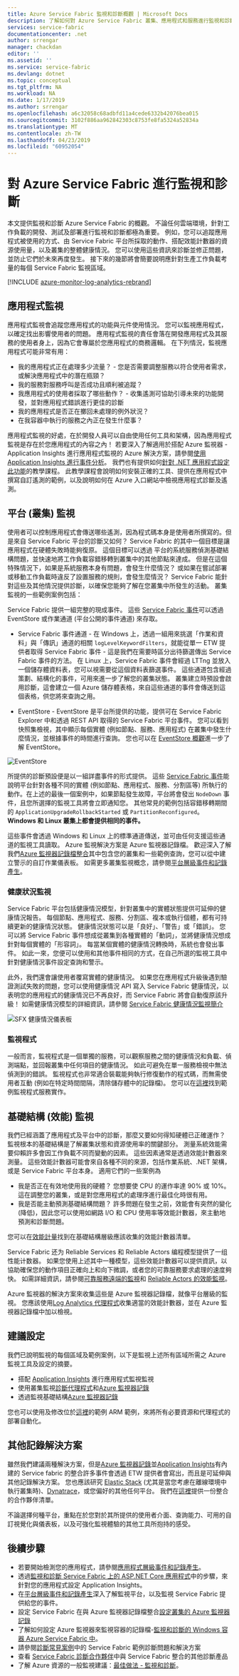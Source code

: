 ```yaml
---
title: Azure Service Fabric 監視和診斷概觀 | Microsoft Docs
description: 了解如何對 Azure Service Fabric 叢集、應用程式和服務進行監視和診斷。
services: service-fabric
documentationcenter: .net
author: srrengar
manager: chackdan
editor: ''
ms.assetid: ''
ms.service: service-fabric
ms.devlang: dotnet
ms.topic: conceptual
ms.tgt_pltfrm: NA
ms.workload: NA
ms.date: 1/17/2019
ms.author: srrengar
ms.openlocfilehash: a6c32058c68adbfd11a4cede6332b42076bea015
ms.sourcegitcommit: 3102f886aa962842303c8753fe8fa5324a52834a
ms.translationtype: MT
ms.contentlocale: zh-TW
ms.lasthandoff: 04/23/2019
ms.locfileid: "60952054"
---
```

# <a name="monitoring-and-diagnostics-for-azure-service-fabric"></a>對 Azure Service Fabric 進行監視和診斷

本文提供監視和診斷 Azure Service Fabric 的概觀。 不論任何雲端環境，針對工作負載的開發、測試及部署進行監視和診斷都極為重要。 例如，您可以追蹤應用程式被使用的方式、由 Service Fabric 平台所採取的動作、搭配效能計數器的資源使用量，以及叢集的整體健康情況。 您可以使用這些資訊來診斷並修正問題，並防止它們於未來再度發生。 接下來的幾節將會簡要說明應針對生產工作負載考量的每個 Service Fabric 監視區域。 

[!INCLUDE [azure-monitor-log-analytics-rebrand](../../includes/azure-monitor-log-analytics-rebrand.md)]

## <a name="application-monitoring"></a>應用程式監視
應用程式監視會追蹤您應用程式的功能與元件使用情況。 您可以監視應用程式，以確定找出影響使用者的問題。 應用程式監視的責任會落在開發應用程式及其服務的使用者身上，因為它會專屬於您應用程式的商務邏輯。 在下列情況，監視應用程式可能非常有用：
* 我的應用程式正在處理多少流量？ - 您是否需要調整服務以符合使用者需求，或解決應用程式中的潛在瓶頸？
* 我的服務對服務呼叫是否成功且順利被追蹤？
* 我應用程式的使用者採取了哪些動作？ - 收集遙測可協助引導未來的功能開發，並對應用程式錯誤進行更佳的診斷
* 我的應用程式是否正在擲回未處理的例外狀況？ 
* 在我容器中執行的服務之內正在發生什麼事？

應用程式監視的好處，在於開發人員可以自由使用任何工具和架構，因為應用程式監視是存在於您應用程式的內容之內！ 若要深入了解適用於搭配 Azure 監視器 - Application Insights 進行應用程式監視的 Azure 解決方案，請參閱[使用 Application Insights 進行事件分析](service-fabric-diagnostics-event-analysis-appinsights.md)。
我們也有提供如何[針對 .NET 應用程式設定此功能](service-fabric-tutorial-monitoring-aspnet.md)的教學課程。 此教學課程會說明如何安裝正確的工具、提供在應用程式中撰寫自訂遙測的範例，以及說明如何在 Azure 入口網站中檢視應用程式診斷及遙測。 


## <a name="platform-cluster-monitoring"></a>平台 (叢集) 監視
使用者可以控制應用程式會傳送哪些遙測，因為程式碼本身是使用者所撰寫的。但是來自 Service Fabric 平台的診斷又如何？ Service Fabric 的其中一個目標是讓應用程式在硬體失敗時能夠復原。 這個目標可以透過 平台的系統服務偵測基礎結構問題，並快速地將工作負載容錯移轉到叢集中的其他節點來達成。 但是在這個特殊情況下，如果是系統服務本身有問題，會發生什麼情況？ 或如果在嘗試部署或移動工作負載時違反了設置服務的規則，會發生麼情況？ Service Fabric 能針對這些及其他情況提供診斷，以確保您能夠了解在您叢集中所發生的活動。 叢集監視的一些範例案例包括：

Service Fabric 提供一組完整的現成事件。 這些 [Service Fabric 事件](service-fabric-diagnostics-events.md)可以透過 EventStore 或作業通道 (平台公開的事件通道) 來存取。 

* Service Fabric 事件通道 - 在 Windows 上，透過一組用來挑選「作業和資料」與「傳訊」通道的相關 `logLevelKeywordFilters`，就能從單一 ETW 提供者取得 Service Fabric 事件 - 這是我們在需要時區分出待篩選傳出 Service Fabric 事件的方法。 在 Linux 上，Service Fabric 事件會經過 LTTng 並放入一個儲存體資料表，您可以視需要從這個資料表篩選事件。 這些通道包含經過策劃、結構化的事件，可用來進一步了解您的叢集狀態。 叢集建立時預設會啟用診斷，這會建立一個 Azure 儲存體表格，來自這些通道的事件會傳送到這個表格，供您將來查詢之用。 

* EventStore - EventStore 是平台所提供的功能，提供可在 Service Fabric Explorer 中和透過 REST API 取得的 Service Fabric 平台事件。 您可以看到快照集檢視，其中顯示每個實體 (例如節點、服務、應用程式) 在叢集中發生什麼情況，並根據事件的時間進行查詢。 您也可以在 [EventStore 概觀](service-fabric-diagnostics-eventstore.md)進一步了解 EventStore。    

![EventStore](media/service-fabric-diagnostics-overview/eventstore.png)

所提供的診斷預設便是以一組詳盡事件的形式提供。 這些 [Service Fabric 事件](service-fabric-diagnostics-events.md)能說明平台針對各種不同的實體 (例如節點、應用程式、服務、分割區等) 所執行的動作。在上述的最後一個案例中，如果節點發生故障，平台將會發出 `NodeDown` 事件，且您所選擇的監視工具將會立即通知您。 其他常見的範例包括容錯移轉期間的 `ApplicationUpgradeRollbackStarted` 或 `PartitionReconfigured`。 **Windows 和 Linux 叢集上都會提供相同的事件。**

這些事件會透過 Windows 和 Linux 上的標準通道傳送，並可由任何支援這些通道的監視工具讀取。 Azure 監視解決方案是 Azure 監視器記錄檔。 歡迎深入了解我們[Azure 監視器記錄檔整合](service-fabric-diagnostics-event-analysis-oms.md)其中包含您的叢集和一些範例查詢，您可以從中建立警示的自訂作業儀表板。 如需更多叢集監視概念，請參閱[平台層級事件和記錄產生](service-fabric-diagnostics-event-generation-infra.md)。

### <a name="health-monitoring"></a>健康狀況監視
Service Fabric 平台包括健康情況模型，針對叢集中的實體狀態提供可延伸的健康情況報告。 每個節點、應用程式、服務、分割區、複本或執行個體，都有可持續更新的健康情況狀態。 健康情況狀態可以是「良好」、「警告」或「錯誤」。 您可以將 Service Fabric 事件想成從叢集到各種實體的「動詞」，並將健康情況想成針對每個實體的「形容詞」。 每當某個實體的健康情況轉換時，系統也會發出事件。 如此一來，您便可以使用和其他事件相同的方式，在自己所選的監視工具中針對健康情況事件設定查詢和警示。 

此外，我們還會讓使用者覆寫實體的健康情況。 如果您在應用程式升級後遇到驗證測試失敗的問題，您可以使用健康情況 API 寫入 Service Fabric 健康情況，以表明您的應用程式的健康情況已不再良好，而 Service Fabric 將會自動復原該升級！ 如需健康情況模型的詳細資訊，請參閱 [Service Fabric 健康情況監視簡介](service-fabric-health-introduction.md)

![SFX 健康情況儀表板](media/service-fabric-diagnostics-overview/sfx-healthstatus.png)


### <a name="watchdogs"></a>監視程式
一般而言，監視程式是一個單獨的服務，可以觀察服務之間的健康情況和負載、偵測端點，並回報叢集中任何項目的健康情況。 如此可避免在單一服務檢視中無法偵測到的錯誤。 監視程式也非常適合裝載能夠執行修復動作的程式碼，而無需使用者互動 (例如在特定時間間隔，清除儲存體中的記錄檔)。 您可以在[這裡](https://github.com/Azure-Samples/service-fabric-watchdog-service)找到範例監視程式服務實作。

## <a name="infrastructure-performance-monitoring"></a>基礎結構 (效能) 監視
我們已經涵蓋了應用程式及平台中的診斷，那麼又要如何得知硬體已正確運作？ 監視根本的基礎結構是了解叢集狀態和資源使用率的關鍵部分。 測量系統效能需要仰賴許多會因工作負載不同而變動的因素。 這些因素通常是透過效能計數器來測量。 這些效能計數器可能會來自各種不同的來源，包括作業系統、.NET 架構，或是 Service Fabric 平台本身。 適用它們的一些案例為

* 我是否正在有效地使用我的硬體？ 您想要使 CPU 的運作率達 90% 或 10%。 這在調整您的叢集，或是對您應用程式的處理序進行最佳化時很有用。
* 我是否能主動預測基礎結構問題？ 許多問題在發生之前，效能會有突然的變化 (降低)，因此您可以使用如網路 I/O 和 CPU 使用率等效能計數器，來主動地預測和診斷問題。

您可以在[效能計量](service-fabric-diagnostics-event-generation-perf.md)找到在基礎結構層級應該收集的效能計數器清單。 

Service Fabric 还为 Reliable Services 和 Reliable Actors 编程模型提供了一组性能计数器。 如果您使用上述其中一種模型，這些效能計數器可以提供資訊，以協助確保您的動作項目正確向上和向下微調，或者您的可靠服務要求處理的速度夠快。 如需詳細資訊，請參閱[可靠服務遠端的監視](service-fabric-reliable-serviceremoting-diagnostics.md#performance-counters)和 [Reliable Actors 的效能監視](service-fabric-reliable-actors-diagnostics.md#performance-counters)。 

Azure 監視器的解決方案來收集這些是 Azure 監視器記錄檔，就像平台層級的監視。 您應該使用[Log Analytics 代理程式](service-fabric-diagnostics-oms-agent.md)收集適當的效能計數器，並在 Azure 監視器記錄檔中加以檢視。

## <a name="recommended-setup"></a>建議設定
我們已說明監視的每個區域及範例案例，以下是監視上述所有區域所需之 Azure 監視工具及設定的摘要。 

* 搭配 [Application Insights](service-fabric-tutorial-monitoring-aspnet.md) 進行應用程式監視監視
* 使用叢集監視[診斷代理程式](service-fabric-diagnostics-event-aggregation-wad.md)和[Azure 監視器記錄](service-fabric-diagnostics-oms-setup.md)
* 透過監視基礎結構[Azure 監視器記錄](service-fabric-diagnostics-oms-agent.md)

您也可以使用及修改位於[這裡](service-fabric-diagnostics-oms-setup.md#deploy-azure-monitor-logs-with-azure-resource-manager)的範例 ARM 範例，來將所有必要資源和代理程式的部署自動化。 

## <a name="other-logging-solutions"></a>其他記錄解決方案

雖然我們建議兩種解決方案，但是[Azure 監視器記錄](service-fabric-diagnostics-event-analysis-oms.md)並[Application Insights](service-fabric-diagnostics-event-analysis-appinsights.md)有內建的 Service fabric 的整合許多事件會透過 ETW 提供者會寫出，而且是可延伸與其他記錄解決方案。 您也應該研究 [Elastic Stack](https://www.elastic.co/products) (尤其是當您考慮在離線環境中執行叢集時)、[Dynatrace](https://www.dynatrace.com/)，或您偏好的其他任何平台。 我們在[這裡](service-fabric-diagnostics-partners.md)提供一份整合的合作夥伴清單。

不論選擇何種平台，重點在於您對於其所提供的使用者介面、查詢能力、可用的自訂視覺化與儀表板，以及可強化監視體驗的其他工具所抱持的感受。 

## <a name="next-steps"></a>後續步驟

* 若要開始檢測您的應用程式，請參閱[應用程式層級事件和記錄產生](service-fabric-diagnostics-event-generation-app.md)。
* 透過[監視和診斷 Service Fabric 上的 ASP.NET Core 應用程式](service-fabric-tutorial-monitoring-aspnet.md)中的步驟，來針對您的應用程式設定 Application Insights。
* 在[平台層級事件和記錄產生](service-fabric-diagnostics-event-generation-infra.md)深入了解監視平台，以及監視 Service Fabric 提供給您的事件。
* 設定 Service Fabric 在與 Azure 監視器記錄檔整合[設定叢集的 Azure 監視器記錄](service-fabric-diagnostics-oms-setup.md)
* 了解如何設定 Azure 監視器來監視容器的記錄檔-[監視和診斷的 Windows 容器 Azure Service Fabric 中](service-fabric-tutorial-monitoring-wincontainers.md)。
* 請參閱[診斷常見案例](service-fabric-diagnostics-common-scenarios.md)中的 Service Fabric 範例診斷問題和解決方案
* 查看 [Service Fabric 診斷合作夥伴](service-fabric-diagnostics-partners.md)中與 Service Fabric 整合的其他診斷產品
* 了解 Azure 資源的一般監視建議：[最佳做法 - 監視和診斷](https://docs.microsoft.com/azure/architecture/best-practices/monitoring)。 